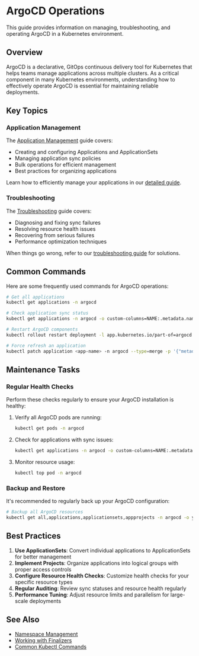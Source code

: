 # ArgoCD Operations

This guide provides information on managing, troubleshooting, and operating ArgoCD in a Kubernetes environment.

## Overview

ArgoCD is a declarative, GitOps continuous delivery tool for Kubernetes that helps teams manage applications across multiple clusters. As a critical component in many Kubernetes environments, understanding how to effectively operate ArgoCD is essential for maintaining reliable deployments.

## Key Topics

### Application Management

The [Application Management](./application-management.md) guide covers:

- Creating and configuring Applications and ApplicationSets
- Managing application sync policies
- Bulk operations for efficient management
- Best practices for organizing applications

Learn how to efficiently manage your applications in our [detailed guide](./application-management.md).

### Troubleshooting

The [Troubleshooting](./troubleshooting.md) guide covers:

- Diagnosing and fixing sync failures
- Resolving resource health issues
- Recovering from serious failures
- Performance optimization techniques

When things go wrong, refer to our [troubleshooting guide](./troubleshooting.md) for solutions.

## Common Commands

Here are some frequently used commands for ArgoCD operations:

```bash
# Get all applications
kubectl get applications -n argocd

# Check application sync status
kubectl get applications -n argocd -o custom-columns=NAME:.metadata.name,SYNC:.status.sync.status,HEALTH:.status.health.status

# Restart ArgoCD components
kubectl rollout restart deployment -l app.kubernetes.io/part-of=argocd -n argocd

# Force refresh an application
kubectl patch application <app-name> -n argocd --type=merge -p '{"metadata":{"annotations":{"argocd.argoproj.io/refresh":"hard"}}}'
```

## Maintenance Tasks

### Regular Health Checks

Perform these checks regularly to ensure your ArgoCD installation is healthy:

1. Verify all ArgoCD pods are running:
   ```bash
   kubectl get pods -n argocd
   ```

2. Check for applications with sync issues:
   ```bash
   kubectl get applications -n argocd -o custom-columns=NAME:.metadata.name,SYNC:.status.sync.status | grep -v Synced
   ```

3. Monitor resource usage:
   ```bash
   kubectl top pod -n argocd
   ```

### Backup and Restore

It's recommended to regularly back up your ArgoCD configuration:

```bash
# Backup all ArgoCD resources
kubectl get all,applications,applicationsets,appprojects -n argocd -o yaml > argocd-backup.yaml
```

## Best Practices

1. **Use ApplicationSets**: Convert individual applications to ApplicationSets for better management
2. **Implement Projects**: Organize applications into logical groups with proper access controls
3. **Configure Resource Health Checks**: Customize health checks for your specific resource types
4. **Regular Auditing**: Review sync statuses and resource health regularly
5. **Performance Tuning**: Adjust resource limits and parallelism for large-scale deployments

## See Also

- [Namespace Management](../namespace-management/index.md)
- [Working with Finalizers](../resource-management/finalizers.md)
- [Common Kubectl Commands](../reference/commands.md)